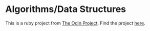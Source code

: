 <h1>Algorithms/Data Structures</h1>
<p>This is a ruby project from <a href="http://www.theodinproject.com/">The Odin Project</a>. Find the project <a href="http://www.theodinproject.com/ruby-programming/data-structures-and-algorithms">here</a>.</p>